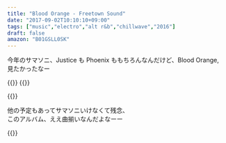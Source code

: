 ```yaml
---
title: "Blood Orange - Freetown Sound"
date: "2017-09-02T10:10:10+09:00"
tags: ["music","electro","alt r&b","chillwave","2016"]
draft: false
amazon: "B01GSLL0SK"
---
```


今年のサマソニ、Justice も Phoenix ももちろんなんだけど、Blood Orange, 見たかったなー

{{<youtube src="NXtzcViZPGA" title="Blood Orange - Augustine">}}
{{<youtube src="auRxnsoNaJM" title="Blood Orange - Best to You">}}

{{<youtube src="YOqKEe1JrMo" title="Blood Orange - E.V.P.">}}

他の予定もあってサマソニいけなくて残念、  
このアルバム、ええ曲揃いなんだよなーー

{{<amazon asin="B01GSLL0SK" title="Blood Orange - Freetown Sound">}}
